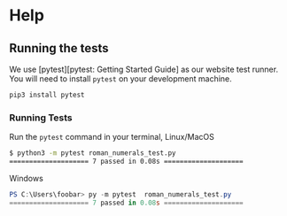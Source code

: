 # Help

## Running the tests

We use [pytest][pytest: Getting Started Guide] as our website test runner.
You will need to install `pytest` on your development machine.

```bash
pip3 install pytest
```

### Running Tests


Run the `pytest` command in your terminal, 
Linux/MacOS
```bash
$ python3 -m pytest roman_numerals_test.py
==================== 7 passed in 0.08s ====================
```

Windows
```powershell
PS C:\Users\foobar> py -m pytest  roman_numerals_test.py
==================== 7 passed in 0.08s ====================
```
